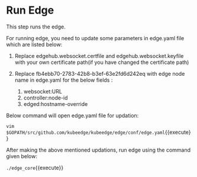 # Run Edge

This step runs the edge.

For running edge, you need to update some parameters in edge.yaml file which are listed below:

1. Replace edgehub.websocket.certfile and edgehub.websocket.keyfile with your own certificate path(if you have changed the certificate path)

2. Replace fb4ebb70-2783-42b8-b3ef-63e2fd6d242eq with edge node name in edge.yaml for the below fields :

   1. websocket:URL
   2. controller:node-id
   3. edged:hostname-override
   
Below command will open edge.yaml file for updation:

`vim $GOPATH/src/github.com/kubeedge/kubeedge/edge/conf/edge.yaml`{{execute}}

After making the above mentioned updations, run edge using the command given below:

`./edge_core`{{execute}}
